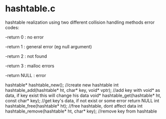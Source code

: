 # hashtable.c
hashtable realization using two different collision handling methods
error codes:

  -return 0 : no error
  
  -return 1 : general error (eg null argument)
  
  -return 2 : not found
  
  -return 3 : malloc errors
  
  -return NULL : error
  
  hashtable* hashtable_new();                              //create new hashtable
 int hashtable_add(hashtable* ht, char* key, void* vptr); //add key with void* as data, if key exist this will change his data
 void* hashtable_get(hashtable* ht, const char* key);     //get key's data, if not exist or some error return NULL
 int hashtable_free(hashtable* ht);                       //free hashtable, dont affect data
 int hashtable_remove(hashtable* ht, char* key);          //remove key from hashtable
